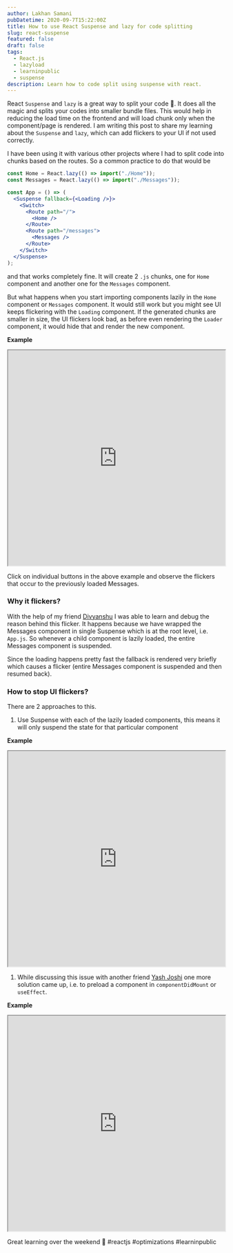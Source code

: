 ```yaml
---
author: Lakhan Samani
pubDatetime: 2020-09-7T15:22:00Z
title: How to use React Suspense and lazy for code splitting
slug: react-suspense
featured: false
draft: false
tags:
  - React.js
  - lazyload
  - learninpublic
  - suspense
description: Learn how to code split using suspense with react.
---
```


React `Suspense` and `lazy` is a great way to split your code 🚀. It does all the magic and splits your codes into smaller bundle files. This would help in reducing the load time on the frontend and will load chunk only when the component/page is rendered. I am writing this post to share my learning about the `Suspense` and `lazy`, which can add flickers to your UI if not used correctly.

I have been using it with various other projects where I had to split code into chunks based on the routes. So a common practice to do that would be

```jsx
const Home = React.lazy(() => import("./Home"));
const Messages = React.lazy(() => import("./Messages"));

const App = () => (
  <Suspense fallback={<Loading />}>
    <Switch>
      <Route path="/">
        <Home />
      </Route>
      <Route path="/messages">
        <Messages />
      </Route>
    </Switch>
  </Suspense>
);
```

and that works completely fine. It will create 2 `.js` chunks, one for `Home` component and another one for the `Messages` component.

But what happens when you start importing components lazily in the `Home` component or `Messages` component. It would still work but you might see UI keeps flickering with the `Loading` component. If the generated chunks are smaller in size, the UI flickers look bad, as before even rendering the `Loader` component, it would hide that and render the new component.

**Example**

<iframe referrerpolicy="strict-origin-when-cross-origin" src="https://codesandbox.io/embed/reverent-fog-fx837?fontsize=14&hidenavigation=1&theme=dark" style="width:100%;height:500px"></iframe>

Click on individual buttons in the above example and observe the flickers that occur to the previously loaded Messages.

### Why it flickers?

With the help of my friend [Divyanshu](https://twitter.com/divyanshu013) I was able to learn and debug the reason behind this flicker. It happens because we have wrapped the Messages component in single Suspense which is at the root level, i.e. `App.js`. So whenever a child component is lazily loaded, the entire Messages component is suspended.

Since the loading happens pretty fast the fallback is rendered very briefly which causes a flicker (entire Messages component is suspended and then resumed back).

### How to stop UI flickers?

There are 2 approaches to this.

1. Use Suspense with each of the lazily loaded components, this means it will only suspend the state for that particular component

**Example**

<iframe referrerpolicy="strict-origin-when-cross-origin" src="https://codesandbox.io/embed/practical-jones-j56dy?fontsize=14&hidenavigation=1&theme=dark" style="width:100%;height:500px"></iframe>

1. While discussing this issue with another friend [Yash Joshi](https://twitter.com/jyash97) one more solution came up, i.e. to preload a component in `componentDidMount` or `useEffect`.

**Example**

<iframe referrerpolicy="strict-origin-when-cross-origin" src="https://codesandbox.io/embed/peaceful-payne-gtlef?fontsize=14&hidenavigation=1&theme=dark" style="width:100%;height:500px"></iframe>

Great learning over the weekend 🎉 #reactjs #optimizations #learninpublic
